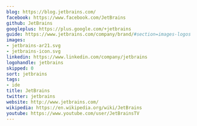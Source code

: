 ```yaml
---
blog: https://blog.jetbrains.com/
facebook: https://www.facebook.com/JetBrains
github: JetBrains
googleplus: https://plus.google.com/+jetbrains
guide: https://www.jetbrains.com/company/brand/#section=images-logos
images:
- jetbrains-ar21.svg
- jetbrains-icon.svg
linkedin: https://www.linkedin.com/company/jetbrains
logohandle: jetbrains
skipped: 0
sort: jetbrains
tags:
- ide
title: JetBrains
twitter: jetbrains
website: http://www.jetbrains.com/
wikipedia: https://en.wikipedia.org/wiki/JetBrains
youtube: https://www.youtube.com/user/JetBrainsTV
---
```

